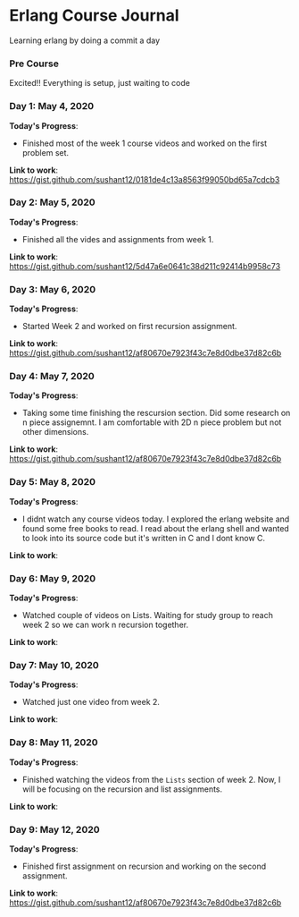 # Erlang Course Journal
Learning erlang by doing a commit a day

### Pre Course

Excited!! Everything is setup, just waiting to code


### Day 1: May 4, 2020

**Today's Progress**:
  - Finished most of the week 1 course videos and worked on the first problem set.
  
**Link to work**: https://gist.github.com/sushant12/0181de4c13a8563f99050bd65a7cdcb3

### Day 2: May 5, 2020

**Today's Progress**:
  - Finished all the vides and assignments from week 1.

**Link to work**: https://gist.github.com/sushant12/5d47a6e0641c38d211c92414b9958c73

### Day 3: May 6, 2020

**Today's Progress**:
  - Started Week 2 and worked on first recursion assignment.

**Link to work**: https://gist.github.com/sushant12/af80670e7923f43c7e8d0dbe37d82c6b


### Day 4: May 7, 2020

**Today's Progress**:
  - Taking some time finishing the rescursion section. Did some research on n piece assignemnt. I am comfortable with 2D n piece problem but not other dimensions.

**Link to work**: https://gist.github.com/sushant12/af80670e7923f43c7e8d0dbe37d82c6b

### Day 5: May 8, 2020

**Today's Progress**:
  - I didnt watch any course videos today. I explored the erlang website and found some free books to read. I read about the erlang shell and wanted to look into its source code but it's written in C and I dont know C.

**Link to work**: 

### Day 6: May 9, 2020

**Today's Progress**:
  - Watched couple of videos on Lists. Waiting for study group to reach week 2 so we can work n recursion together.

**Link to work**: 

### Day 7: May 10, 2020

**Today's Progress**:
  - Watched just one video from week 2.

**Link to work**: 


### Day 8: May 11, 2020

**Today's Progress**:
  - Finished watching the videos from the `Lists` section of week 2. Now, I will be focusing on the recursion and list assignments.

**Link to work**: 

### Day 9: May 12, 2020

**Today's Progress**:
  - Finished first assignment on recursion and working on the second assignment.

**Link to work**:  https://gist.github.com/sushant12/af80670e7923f43c7e8d0dbe37d82c6b

